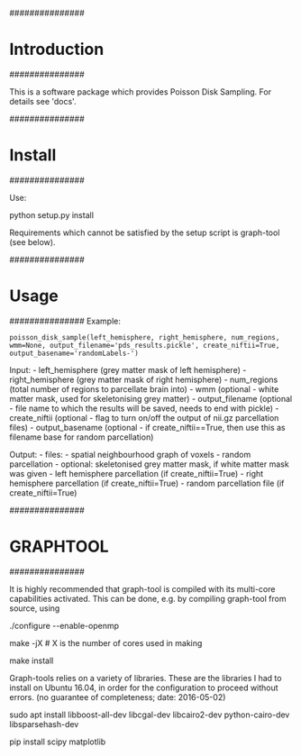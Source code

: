 ###############
# Introduction
###############

This is a software package which provides Poisson Disk Sampling. For details see 'docs'.

###############
# Install
###############

Use:

python setup.py install

Requirements which cannot be satisfied by the setup script is graph-tool (see below).

###############
# Usage
###############
Example:
    
    poisson_disk_sample(left_hemisphere, right_hemisphere, num_regions, wmm=None, output_filename='pds_results.pickle', create_niftii=True, output_basename='randomLabels-')

Input:
    - left_hemisphere (grey matter mask of left hemisphere)
    - right_hemisphere (grey matter mask of right hemisphere)
    - num_regions (total number of regions to parcellate brain into)
    - wmm (optional - white matter mask, used for skeletonising grey matter)
    - output_filename (optional - file name to which the results will be saved, needs to end with pickle)
    - create_niftii (optional - flag to turn on/off the output of nii.gz parcellation files)
    - output_basename (optional - if create_niftii==True, then use this as filename base for random parcellation)

Output:
    - files:
        - spatial neighbourhood graph of voxels
        - random parcellation
        - optional: skeletonised grey matter mask, if white matter mask was given
        - left hemisphere parcellation (if create_niftii=True)
        - right hemisphere parcellation (if create_niftii=True)
        - random parcellation file (if create_niftii=True)

###############
# GRAPHTOOL
###############

It is highly recommended that graph-tool is compiled with its multi-core capabilities activated. This can be done, e.g. by compiling graph-tool from source, using 

./configure --enable-openmp

make -jX  # X is the number of cores used in making

make install

Graph-tools relies on a variety of libraries. These are the libraries I had to install on Ubuntu 16.04, in order for the configuration to proceed without errors. (no guarantee of completeness; date: 2016-05-02)

sudo apt install libboost-all-dev libcgal-dev libcairo2-dev python-cairo-dev libsparsehash-dev

pip install scipy matplotlib
